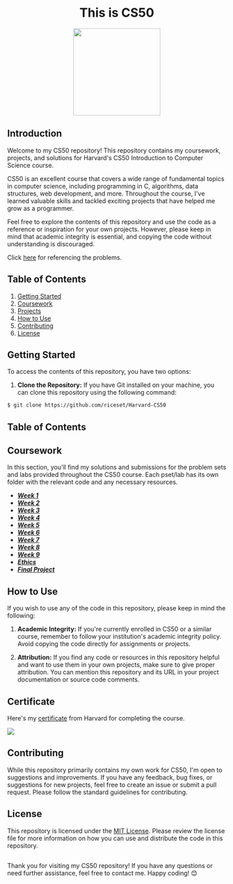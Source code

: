 <h1 align="center">
	This is CS50
</h1>

<p align="center">
	<img src="https://github.com/riceset/Harvard-CS50/assets/48802655/ca2a5107-c56a-4b79-a2ae-32ff3144b223" width=200 height=200/>
</p>

## Introduction

Welcome to my CS50 repository! This repository contains my coursework, projects, and solutions for Harvard's CS50 Introduction to Computer Science course.

CS50 is an excellent course that covers a wide range of fundamental topics in computer science, including programming in C, algorithms, data structures, web development, and more. Throughout the course, I've learned valuable skills and tackled exciting projects that have helped me grow as a programmer.

Feel free to explore the contents of this repository and use the code as a reference or inspiration for your own projects. However, please keep in mind that academic integrity is essential, and copying the code without understanding is discouraged.

Click [here](https://cs50.harvard.edu/x/2021/) for referencing the problems.

## Table of Contents

1. [Getting Started](#getting-started)
2. [Coursework](#coursework)
3. [Projects](#projects)
4. [How to Use](#how-to-use)
5. [Contributing](#contributing)
6. [License](#license)

## Getting Started

To access the contents of this repository, you have two options:

1. **Clone the Repository:** If you have Git installed on your machine, you can clone this repository using the following command:

```sh
$ git clone https://github.com/riceset/Harvard-CS50
```

## Table of Contents

## Coursework

In this section, you'll find my solutions and submissions for the problem sets and labs provided throughout the CS50 course. Each pset/lab has its own folder with the relevant code and any necessary resources.

- ***[Week 1](https://github.com/riceset/Harvard-CS50/tree/main/1)***
- ***[Week 2](https://github.com/riceset/Harvard-CS50/tree/main/2)***
- ***[Week 3](https://github.com/riceset/Harvard-CS50/tree/main/3)***
- ***[Week 4](https://github.com/riceset/Harvard-CS50/tree/main/4)***
- ***[Week 5](https://github.com/riceset/Harvard-CS50/tree/main/5)***
- ***[Week 6](https://github.com/riceset/Harvard-CS50/tree/main/6)***
- ***[Week 7](https://github.com/riceset/Harvard-CS50/tree/main/7)***
- ***[Week 8](https://github.com/riceset/Harvard-CS50/tree/main/8)***
- ***[Week 9](https://github.com/riceset/Harvard-CS50/tree/main/9)***
- ***[Ethics](https://github.com/riceset/Harvard-CS50/tree/main/Ethics)***
- ***[Final Project](https://github.com/riceset/Harvard-CS50/tree/main/Final)***

## How to Use

If you wish to use any of the code in this repository, please keep in mind the following:

1. **Academic Integrity:** If you're currently enrolled in CS50 or a similar course, remember to follow your institution's academic integrity policy. Avoid copying the code directly for assignments or projects.

2. **Attribution:** If you find any code or resources in this repository helpful and want to use them in your own projects, make sure to give proper attribution. You can mention this repository and its URL in your project documentation or source code comments.

## Certificate

Here's my [certificate](https://cs50.harvard.edu/certificates/bd575551-1159-49e7-a81b-672d2526b34c) from Harvard for completing the course.

<a href="https://cs50.harvard.edu/certificates/bd575551-1159-49e7-a81b-672d2526b34c">
<img src="https://github.com/riceset/Harvard-CS50/assets/48802655/c794f6ca-eb62-48ce-a363-a66f6009be80">
</a>

## Contributing

While this repository primarily contains my own work for CS50, I'm open to suggestions and improvements. If you have any feedback, bug fixes, or suggestions for new projects, feel free to create an issue or submit a pull request. Please follow the standard guidelines for contributing.

## License

This repository is licensed under the [MIT License](LICENSE). Please review the license file for more information on how you can use and distribute the code in this repository.

##

Thank you for visiting my CS50 repository! If you have any questions or need further assistance, feel free to contact me. Happy coding! 😊
